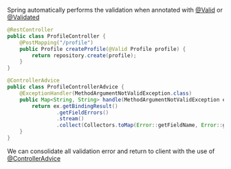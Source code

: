 Spring automatically performs the validation when annotated with <u>@Valid</u> or <u>@Validated</u>

```java
@RestController
public class ProfileController {
    @PostMapping("/profile")
    public Profile createProfile(@Valid Profile profile) {
        return repository.create(profile);
    }
}

@ControllerAdvice
public class ProfileControllerAdvice {
    @ExceptionHandler(MethodArgumentNotValidException.class)
    public Map<String, String> handle(MethodArgumentNotValidException ex) {
        return ex.getBindingResult()
                .getFieldErrors()
                .stream()
                .collect(Collectors.toMap(Error::getFieldName, Error::getDefaultMessage));
    }
}
```

We can consolidate all validation error and return to client with the use of <u>@ControllerAdvice</u>